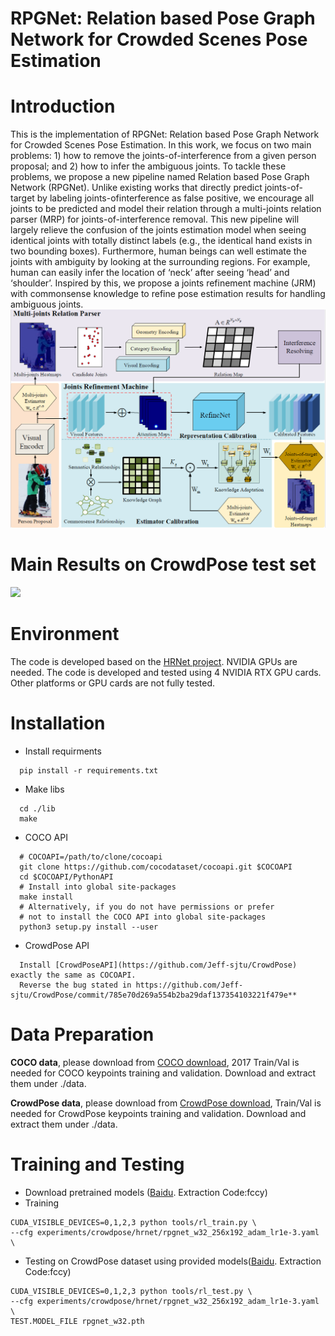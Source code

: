 # RPGNet: Relation based Pose Graph Network for Crowded Scenes Pose Estimation

# Introduction
This is the implementation of RPGNet: Relation based Pose Graph Network for Crowded Scenes Pose Estimation. In this work, we focus on two main problems: 1) how to remove the joints-of-interference from a given person proposal; and 2) how to infer the ambiguous joints. To tackle these problems, we propose a new pipeline named Relation based Pose Graph Network (RPGNet). Unlike existing works that directly predict joints-of-target by labeling joints-ofinterference as false positive, we encourage all joints to be predicted and model their relation through a multi-joints relation parser (MRP) for joints-of-interference removal. This new pipeline will largely relieve the confusion of the joints estimation model when seeing identical joints with totally distinct labels (e.g., the identical hand exists in two bounding boxes). Furthermore, human beings can well estimate the joints with ambiguity by looking at the surrounding regions. For example, human can easily infer the location of ‘neck’ after seeing ‘head’ and ‘shoulder’. Inspired by this, we propose a joints refinement machine (JRM) with commonsense knowledge to refine pose estimation results for handling ambiguous joints. 
![](https://github.com/stoa-xh91/RPGNet/blob/master/visualization/RPGNet.jpg)
# Main Results on CrowdPose test set
![](https://github.com/stoa-xh91/RPGNet/blob/master/visualization/main_results.jpg)
# Environment
The code is developed based on the [HRNet project](https://github.com/leoxiaobin/deep-high-resolution-net.pytorch). NVIDIA GPUs are needed. The code is developed and tested using 4 NVIDIA RTX GPU cards. Other platforms or GPU cards are not fully tested.
# Installation

- Install requirments
```
  pip install -r requirements.txt
```
- Make libs
```
  cd ./lib
  make
``` 
- COCO API
```
  # COCOAPI=/path/to/clone/cocoapi
  git clone https://github.com/cocodataset/cocoapi.git $COCOAPI
  cd $COCOAPI/PythonAPI
  # Install into global site-packages
  make install
  # Alternatively, if you do not have permissions or prefer
  # not to install the COCO API into global site-packages
  python3 setup.py install --user 
```
- CrowdPose API
```  
  Install [CrowdPoseAPI](https://github.com/Jeff-sjtu/CrowdPose) exactly the same as COCOAPI.  
  Reverse the bug stated in https://github.com/Jeff-sjtu/CrowdPose/commit/785e70d269a554b2ba29daf137354103221f479e**
```
# Data Preparation
**COCO data**, please download from [COCO download](http://cocodataset.org/#download), 2017 Train/Val is needed for COCO keypoints training and validation.
Download and extract them under ./data.

**CrowdPose data**, please download from [CrowdPose download](https://github.com/Jeff-sjtu/CrowdPose#dataset), Train/Val is needed for CrowdPose keypoints training and validation.
Download and extract them under ./data.

# Training and Testing
- Download pretrained models ([Baidu](https://pan.baidu.com/s/1OyuimZ4Xd6rtC3iD4SbyZQ). Extraction Code:fccy)
- Training
```
CUDA_VISIBLE_DEVICES=0,1,2,3 python tools/rl_train.py \
--cfg experiments/crowdpose/hrnet/rpgnet_w32_256x192_adam_lr1e-3.yaml \
```
- Testing on CrowdPose dataset using provided models([Baidu](https://pan.baidu.com/s/1OyuimZ4Xd6rtC3iD4SbyZQ). Extraction Code:fccy)
```
CUDA_VISIBLE_DEVICES=0,1,2,3 python tools/rl_test.py \
--cfg experiments/crowdpose/hrnet/rpgnet_w32_256x192_adam_lr1e-3.yaml \
TEST.MODEL_FILE rpgnet_w32.pth
```
